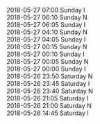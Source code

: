 2018-05-27 07:00 Sunday  I  
2018-05-27 06:10 Sunday  N  
2018-05-27 06:05 Sunday  I  
2018-05-27 04:10 Sunday  N  
2018-05-27 04:05 Sunday  I  
2018-05-27 00:15 Sunday  N  
2018-05-27 00:10 Sunday  I  
2018-05-27 00:05 Sunday  N  
2018-05-27 00:00 Sunday  I  
2018-05-26 23:50 Saturday  N  
2018-05-26 23:45 Saturday  I  
2018-05-26 23:40 Saturday  N  
2018-05-26 21:05 Saturday  I  
2018-05-26 21:00 Saturday  N  
2018-05-26 14:45 Saturday  I  
